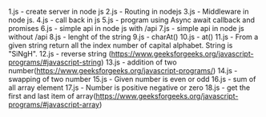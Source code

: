 1.js - create server in node js
2.js - Routing in nodejs
3.js - Middleware in node js.
4.js - call back in js 
5.js - program using Async await callback and promises
6.js - simple api in node js with /api
7.js - simple api in node js without /api 
8.js - lenght of the string
9.js - charAt()
10.js - at()
11.js - From a given string return all the index number of capital alphabet. String is "SiNgH".
12.js - reverse string (https://www.geeksforgeeks.org/javascript-programs/#javascript-string)
13.js - addition of two number(https://www.geeksforgeeks.org/javascript-programs/)
14.js - swapping of two number
15.js - Given number is even or odd
16.js - sum of all array element
17.js - Number is positive negative or zero
18.js - get the first and last item of array(https://www.geeksforgeeks.org/javascript-programs/#javascript-array)
